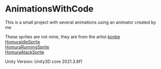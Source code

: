 # AnimationsWithCode
 
 This is a small project with several animations using an animator created by me
 
These sprites are not mine, they are from the artist <a href="https://www.deviantart.com/konbe" target="_blank">konbe</a>\
[HomuraIdleSprite](https://external.ink?to=/https://www.deviantart.com/konbe/art/GS-Homura-idle-sprite-sheet-393597278)\
[HomuraRunningSprite](https://external.ink?to=/https://www.deviantart.com/konbe/art/GS-Homura-running-sprite-sheet-393600955)\
[HomuraAtackSprite](https://external.ink?to=/https://www.deviantart.com/konbe/art/GS-Homura-attack-1-sprite-sheet-393610372)

Unity Version: Unity3D core 2021.3.8f1
